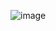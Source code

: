 ![image](https://github.com/shridhar1504/Power-BI-Visualization-Project/assets/113985416/3d0f2f53-0749-47fd-877f-7dbb0b176215)
